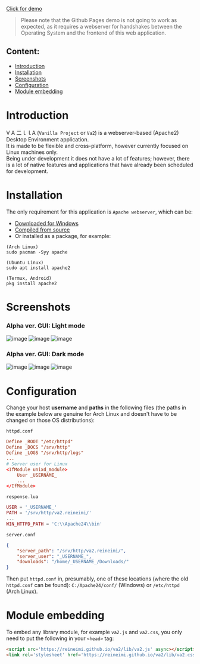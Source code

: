 [Click for demo](https://reineimi.github.io/va2/)
> Please note that the Github Pages demo is not going to work as expected, as it requires a webserver
> for handshakes between the Operating System and the frontend of this web application.

## Content:
- [Introduction](https://github.com/reineimi/va2/tree/main?tab=readme-ov-file#introduction)
- [Installation](https://github.com/reineimi/va2/tree/main?tab=readme-ov-file#installation)
- [Screenshots](https://github.com/reineimi/va2/tree/main?tab=readme-ov-file#screenshots)
- [Configuration](https://github.com/reineimi/va2/tree/main?tab=readme-ov-file#configuration)
- [Module embedding](https://github.com/reineimi/va2/tree/main?tab=readme-ov-file#module-embedding)

# Introduction
V A 二ｌｌA (`Vanilla Project` or `Va2`) is a webserver-based (Apache2) Desktop Environment application.<br>
It is made to be flexible and cross-platform, however currently focused on Linux machines only.<br>
Being under development it does not have a lot of features; however, there is a lot of native features and
applications that have already been scheduled for development.

# Installation
The only requirement for this application is `Apache webserver`, which can be:
- [Downloaded for Windows](https://www.apachelounge.com/download/)
- [Compiled from source](https://httpd.apache.org/download.cgi)
- Or installed as a package, for example:
```
(Arch Linux)
sudo pacman -Syy apache

(Ubuntu Linux)
sudo apt install apache2

(Termux, Android)
pkg install apache2
```

# Screenshots
### Alpha ver. GUI: Light mode
![image](https://github.com/reineimi/va2/assets/109428665/a7c1f508-bdc8-493c-8939-9e518f3cfe84)
![image](https://github.com/reineimi/va2/assets/109428665/0151d130-a53e-497f-845e-d521105f1700)
![image](https://github.com/reineimi/va2/assets/109428665/3e3462cc-6459-4913-8beb-f35ac5e06433)
### Alpha ver. GUI: Dark mode
![image](https://github.com/reineimi/va2/assets/109428665/8c4cf699-c194-4ee9-8034-1fedf2a01a3a)
![image](https://github.com/reineimi/va2/assets/109428665/5370bd6f-5151-4ab4-8159-c08ed4a8b503)
![image](https://github.com/reineimi/va2/assets/109428665/c85af16e-10e6-4d29-9e72-ae69bf6de56b)

# Configuration
Change your host **username** and **paths** in the following files (the paths in the example below are genuine for Arch Linux and doesn't have to be changed on those OS distributions):

`httpd.conf`
```conf
Define _ROOT "/etc/httpd"
Define _DOCS "/srv/http"
Define _LOGS "/srv/http/logs"
...
# Server user for Linux
<IfModule unixd_module>
	User _USERNAME_
	...
</IfModule>
```

`response.lua`
```lua
USER = '_USERNAME_'
PATH = '/srv/http/va2.reineimi/'
...
WIN_HTTPD_PATH = 'C:\\Apache24\\bin'
```

`server.conf`
```json
{
	"server_path": "/srv/http/va2.reineimi/",
	"server_user": "_USERNAME_",
	"downloads": "/home/_USERNAME_/Downloads/"
}
```

Then put `httpd.conf` in, presumably, one of these locations (where the old `httpd.conf` can be found): `C:/Apache24/conf/` (Windows) or `/etc/httpd` (Arch Linux).

# Module embedding
To embed any library module, for example `va2.js` and `va2.css`, you only need to put the following in your `<head>` tag:
```html
<script src='https://reineimi.github.io/va2/lib/va2.js' async></script>
<link rel='stylesheet' href='https://reineimi.github.io/va2/lib/va2.css'>
```
